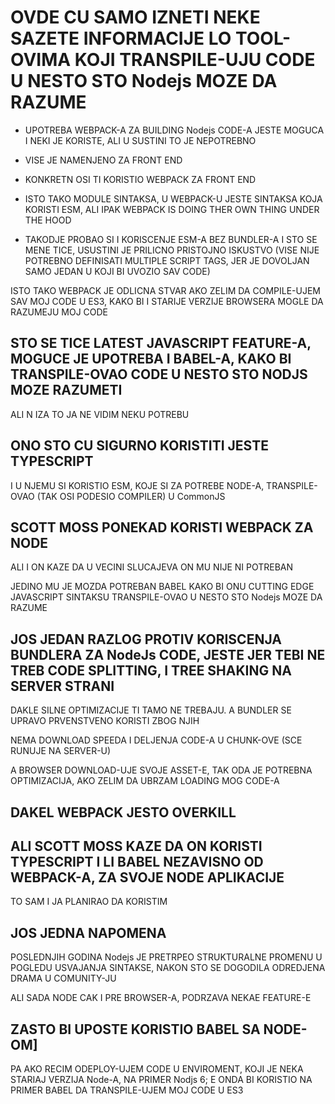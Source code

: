 # OVDE CU SAMO IZNETI NEKE SAZETE INFORMACIJE LO TOOL-OVIMA KOJI TRANSPILE-UJU CODE U NESTO STO Nodejs MOZE DA RAZUME

- UPOTREBA WEBPACK-A ZA BUILDING Nodejs CODE-A JESTE MOGUCA I NEKI JE KORISTE, ALI U SUSTINI TO JE NEPOTREBNO

- VISE JE NAMENJENO ZA FRONT END

- KONKRETN OSI TI KORISTIO WEBPACK ZA FRONT END

- ISTO TAKO MODULE SINTAKSA, U WEBPACK-U JESTE SINTAKSA KOJA KORISTI ESM, ALI IPAK WEBPACK IS DOING THER OWN THING UNDER THE HOOD

- TAKODJE PROBAO SI I KORISCENJE ESM-A BEZ BUNDLER-A I STO SE MENE TICE,  USUSTINI JE PRILICNO PRISTOJNO ISKUSTVO (VISE NIJE POTREBNO DEFINISATI MULTIPLE SCRIPT TAGS, JER JE DOVOLJAN SAMO JEDAN U KOJI BI UVOZIO SAV CODE)

ISTO TAKO WEBPACK JE ODLICNA STVAR AKO ZELIM DA COMPILE-UJEM SAV MOJ CODE U ES3, KAKO BI I STARIJE VERZIJE BROWSERA MOGLE DA RAZUMEJU MOJ CODE

## STO SE TICE LATEST JAVASCRIPT FEATURE-A, MOGUCE JE UPOTREBA I BABEL-A, KAKO BI TRANSPILE-OVAO CODE U NESTO STO NODJS MOZE RAZUMETI

ALI N IZA TO JA NE VIDIM NEKU POTREBU

## ONO STO CU SIGURNO KORISTITI JESTE TYPESCRIPT

I U NJEMU SI KORISTIO ESM, KOJE SI ZA POTREBE NODE-A, TRANSPILE-OVAO (TAK OSI PODESIO COMPILER) U CommonJS

## SCOTT MOSS PONEKAD KORISTI WEBPACK ZA NODE

ALI I ON KAZE DA U VECINI SLUCAJEVA ON MU NIJE NI POTREBAN

JEDINO MU JE MOZDA POTREBAN BABEL KAKO BI ONU CUTTING EDGE JAVASCRIPT SINTAKSU TRANSPILE-OVAO U NESTO STO Nodejs MOZE DA RAZUME

## JOS JEDAN RAZLOG PROTIV KORISCENJA BUNDLERA ZA NodeJs CODE, JESTE JER TEBI NE TREB CODE SPLITTING, I TREE SHAKING NA SERVER STRANI

DAKLE SILNE OPTIMIZACIJE TI TAMO NE TREBAJU. A BUNDLER SE UPRAVO PRVENSTVENO KORISTI ZBOG NJIH

NEMA DOWNLOAD SPEEDA I DELJENJA CODE-A U CHUNK-OVE (SCE RUNUJE NA SERVER-U)

A BROWSER DOWNLOAD-UJE SVOJE ASSET-E, TAK ODA JE POTREBNA OPTIMIZACIJA, AKO ZELIM DA UBRZAM LOADING MOG CODE-A

## DAKEL WEBPACK JESTO OVERKILL

## ALI SCOTT MOSS KAZE DA ON KORISTI TYPESCRIPT I LI BABEL NEZAVISNO OD WEBPACK-A, ZA SVOJE NODE APLIKACIJE

TO SAM I JA PLANIRAO DA KORISTIM

## JOS JEDNA NAPOMENA

POSLEDNJIH GODINA Nodejs JE PRETRPEO STRUKTURALNE PROMENU U POGLEDU USVAJANJA SINTAKSE, NAKON STO SE DOGODILA ODREDJENA DRAMA U COMUNITY-JU

ALI SADA NODE CAK I PRE BROWSER-A, PODRZAVA NEKAE FEATURE-E

## ZASTO BI UPOSTE KORISTIO BABEL SA NODE-OM]

PA AKO RECIM ODEPLOY-UJEM CODE U ENVIROMENT, KOJI JE NEKA STARIAJ VERZIJA Node-A, NA PRIMER Nodjs 6; E ONDA BI KORISTIO NA PRIMER BABEL DA TRANSPILE-UJEM MOJ CODE U ES3